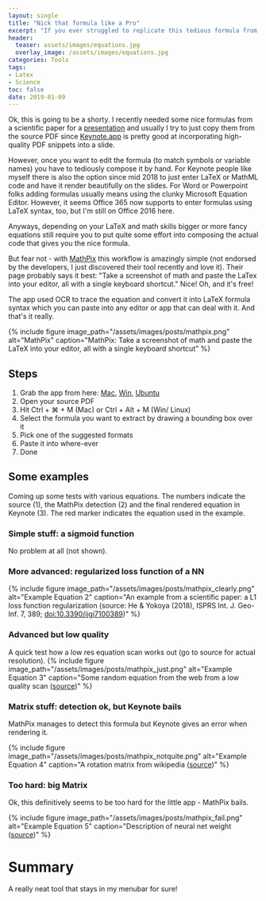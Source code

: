 ```yaml
---
layout: single
title: "Nick that formula like a Pro"
excerpt: "If you ever struggled to replicate this tedious formula from a paper this nice tool might be for you"
header:
  teaser: assets/images/equations.jpg
  overlay_image: /assets/images/equations.jpg
categories: Tools
tags: 
- Latex
- Science
toc: false
date: 2019-01-09
---
```


Ok, this is going to be a shorty. I recently needed some nice formulas from a scientific paper for a [presentation](https://www.christianwerner.net/tech/Deep-Learning-for-Remote-Sensing-Applications/) and usually I try to just copy them from the source PDF since [Keynote.app](https://www.apple.com/lae/keynote/) is pretty good at incorporating high-quality PDF snippets into a slide.

However, once you want to edit the formula (to match symbols or variable names) you have to tediously compose it by hand. For Keynote people like myself there is also the option since mid 2018 to just enter LaTeX or MathML code and have it render beautifully on the slides. For Word or Powerpoint folks adding formulas usually means using the clunky Microsoft Equation Editor. However, it seems Office 365 now supports to enter formulas using LaTeX syntax, too, but I'm still on Office 2016 here. 

Anyways, depending on your LaTeX and math skills bigger or more fancy equations still require you to put quite some effort into composing the actual code that gives you the nice formula. 

But fear not - with [MathPix](https://www.mathpix.com) this workflow is amazingly simple (not endorsed by the developers, I just discovered their tool recently and love it). Their page probably says it best: "Take a screenshot of math and paste the LaTex into your editor, all with a single keyboard shortcut." Nice! Oh, and it's free! 

The app used OCR to trace the equation and convert it into LaTeX formula syntax which you can paste into any editor or app that can deal with it. And that's it really. 

{%
include figure 
image_path="/assets/images/posts/mathpix.png" 
alt="MathPix" 
caption="MathPix: Take a screenshot of math and paste the LaTeX into your editor, all with a single keyboard shortcut"
%}

## Steps
1. Grab the app from here: [Mac](https://mathpix.com/dmg/snip.dmg), [Win](https://mathpix.com/win_app/mathpix_snipping_tool_setup.exe), [Ubuntu](https://snapcraft.io/mathpix-snipping-tool)
2. Open your source PDF
3. Hit Ctrl + ⌘ + M (Mac) or Ctrl + Alt + M (Win/ Linux)
4. Select the formula you want to extract by drawing a bounding box over it
5. Pick one of the suggested formats
6. Paste it into where-ever 
7. Done

## Some examples 
Coming up some tests with various equations. The numbers indicate the source (1), the MathPix detection (2) and the final rendered equation in Keynote (3). The red marker indicates the equation used in the example.

### Simple stuff: a sigmoid function
No problem at all (not shown).

### More advanced: regularized loss function of a NN
{%
include figure 
image_path="/assets/images/posts/mathpix_clearly.png" 
alt="Example Equation 2" 
caption="An example from a scientific paper: a L1 loss function regularization (source: He & Yokoya (2018), ISPRS Int. J. Geo-Inf. 7, 389; [doi:10.3390/ijgi7100389](https://www.mdpi.com/2220-9964/7/10/389))"
%}

### Advanced but low quality
A quick test how a low res equation scan works out (go to source for actual resolution).
{%
include figure 
image_path="/assets/images/posts/mathpix_just.png" 
alt="Example Equation 3" 
caption="Some random equation from the web from a low quality scan ([source](https://math.stackexchange.com/questions/960831/covariance-of-states-of-a-finite-markov-chain))"
%}


### Matrix stuff: detection ok, but Keynote bails
MathPix manages to detect this formula but Keynote gives an error when rendering it.

{%
include figure 
image_path="/assets/images/posts/mathpix_notquite.png" 
alt="Example Equation 4" 
caption="A rotation matrix from wikipedia ([source](https://en.wikipedia.org/wiki/Rotation_matrix))"
%}

### Too hard: big Matrix
Ok, this definitively seems to be too hard for the little app - MathPix bails.

{%
include figure 
image_path="/assets/images/posts/mathpix_fail.png" 
alt="Example Equation 5" 
caption="Description of neural net weight ([source](https://medium.com/@erikhallstrm/backpropagation-from-the-beginning-77356edf427d))"
%}

# Summary
A really neat tool that stays in my menubar for sure!